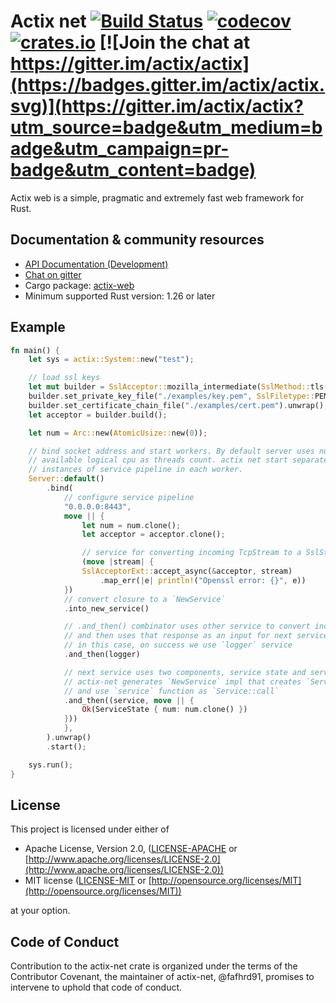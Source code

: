 # Actix net [![Build Status](https://travis-ci.org/actix/actix-net.svg?branch=master)](https://travis-ci.org/actix/actix-net) [![codecov](https://codecov.io/gh/actix/actix-net/branch/master/graph/badge.svg)](https://codecov.io/gh/actix/actix-net) [![crates.io](https://meritbadge.herokuapp.com/actix-net)](https://crates.io/crates/actix-net) [![Join the chat at https://gitter.im/actix/actix](https://badges.gitter.im/actix/actix.svg)](https://gitter.im/actix/actix?utm_source=badge&utm_medium=badge&utm_campaign=pr-badge&utm_content=badge)

Actix web is a simple, pragmatic and extremely fast web framework for Rust.

## Documentation & community resources

* [API Documentation (Development)](https://actix.rs/actix-web/actix_net/)
* [Chat on gitter](https://gitter.im/actix/actix)
* Cargo package: [actix-web](https://crates.io/crates/actix-net)
* Minimum supported Rust version: 1.26 or later

## Example

```rust
fn main() {
    let sys = actix::System::new("test");

    // load ssl keys
    let mut builder = SslAcceptor::mozilla_intermediate(SslMethod::tls()).unwrap();
    builder.set_private_key_file("./examples/key.pem", SslFiletype::PEM).unwrap();
    builder.set_certificate_chain_file("./examples/cert.pem").unwrap();
    let acceptor = builder.build();

    let num = Arc::new(AtomicUsize::new(0));

    // bind socket address and start workers. By default server uses number of
    // available logical cpu as threads count. actix net start separate
    // instances of service pipeline in each worker.
    Server::default()
        .bind(
            // configure service pipeline
            "0.0.0.0:8443",
            move || {
                let num = num.clone();
                let acceptor = acceptor.clone();

                // service for converting incoming TcpStream to a SslStream<TcpStream>
                (move |stream| {
                SslAcceptorExt::accept_async(&acceptor, stream)
                    .map_err(|e| println!("Openssl error: {}", e))
            })
            // convert closure to a `NewService`
            .into_new_service()

            // .and_then() combinator uses other service to convert incoming `Request` to a `Response`
            // and then uses that response as an input for next service.
            // in this case, on success we use `logger` service
            .and_then(logger)

            // next service uses two components, service state and service function
            // actix-net generates `NewService` impl that creates `ServiceState` instance for each new service
            // and use `service` function as `Service::call`
            .and_then((service, move || {
                Ok(ServiceState { num: num.clone() })
            }))
            },
        ).unwrap()
        .start();

    sys.run();
}
```

## License

This project is licensed under either of

* Apache License, Version 2.0, ([LICENSE-APACHE](LICENSE-APACHE) or [http://www.apache.org/licenses/LICENSE-2.0](http://www.apache.org/licenses/LICENSE-2.0))
* MIT license ([LICENSE-MIT](LICENSE-MIT) or [http://opensource.org/licenses/MIT](http://opensource.org/licenses/MIT))

at your option.

## Code of Conduct

Contribution to the actix-net crate is organized under the terms of the
Contributor Covenant, the maintainer of actix-net, @fafhrd91, promises to
intervene to uphold that code of conduct.
